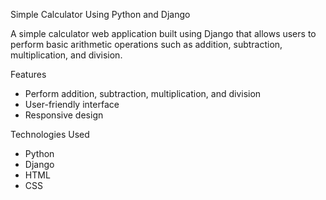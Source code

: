 
 Simple Calculator Using Python and Django

 A simple calculator web application built using Django that allows users to perform basic arithmetic operations such as addition, subtraction, multiplication, and division.

 Features

- Perform addition, subtraction, multiplication, and division
- User-friendly interface
- Responsive design

 Technologies Used

- Python
- Django
- HTML
- CSS
